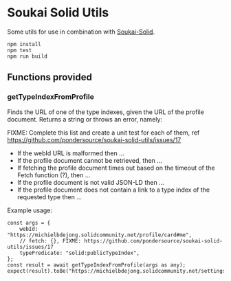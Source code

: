 # Soukai Solid Utils

Some utils for use in combination with [Soukai-Solid](https://github.com/NoelDeMartin/soukai-solid).

```
npm install
npm test
npm run build
```

## Functions provided
### getTypeIndexFromProfile
Finds the URL of one of the type indexes, given the URL of the profile document.
Returns a string or throws an error, namely:

FIXME: Complete this list and create a unit test for each of them, ref https://github.com/pondersource/soukai-solid-utils/issues/17
* If the webId URL is malformed then ...
* If the profile document cannot be retrieved, then ...
* If fetching the profile document times out based on the timeout of the Fetch function (?), then ...
* If the profile document is not valid JSON-LD then ...
* If the profile document does not contain a link to a type index of the requested type then ...

Example usage:
```
const args = {
    webId: "https://michielbdejong.solidcommunity.net/profile/card#me",
    // fetch: {}, FIXME: https://github.com/pondersource/soukai-solid-utils/issues/17
    typePredicate: "solid:publicTypeIndex",
};
const result = await getTypeIndexFromProfile(args as any);
expect(result).toBe("https://michielbdejong.solidcommunity.net/settings/publicTypeIndex.ttl");
```
